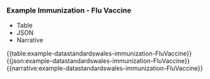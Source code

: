 ### Example Immunization - Flu Vaccine

<div class="tab-wrap">
  <ul class="tab-head">
   <li class="tablink" onclick="openCity(this,'tabtable')" data-target="tabtable">
      Table
    </li> 
    <li class="tablink tab-active" onclick="openCity(this,'tabjson')" data-target="tabjson">
      JSON
    </li>       
    <li class="tablink" onclick="openCity(this,'tabnarrative')" data-target="tabnarrative">
      Narrative
    </li>
  </ul>
  <div class="tab-main">
    <div id="tabtable" class="tabcontent">
      {{table:example-datastandardswales-immunization-FluVaccine}}
    </div>       
    <div id="tabjson" class="tabcontent">
      {{json:example-datastandardswales-immunization-FluVaccine}}
    </div>       
    <div id="tabnarrative" class="tabcontent">
      {{narrative:example-datastandardswales-immunization-FluVaccine}}
    </div>  
  </div>
</div>